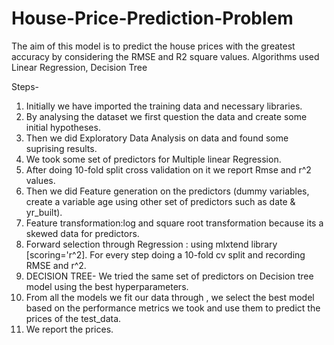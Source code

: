 # House-Price-Prediction-Problem
The aim of this model is to predict the house prices with the greatest accuracy by considering the RMSE and R2 square values.
Algorithms used Linear Regression, Decision Tree

Steps-
1. Initially we have imported the training data and necessary libraries.
2. By analysing the dataset we first question the data and create some initial hypotheses.
3. Then we did Exploratory Data Analysis on data and found some suprising results.
4. We took some set of predictors for Multiple linear Regression.
5. After doing 10-fold split cross validation on it we report Rmse and r^2 values.
6. Then we did Feature generation on the predictors (dummy variables, create a variable age using other set of predictors such as date & yr_built).
7. Feature transformation:log and square root transformation because its a skewed data for predictors.
8. Forward selection through Regression : using mlxtend library [scoring='r^2]. For every step doing a 10-fold cv split and recording RMSE and r^2.
9. DECISION TREE- We tried the same set of predictors on Decision tree model using the best hyperparameters.
10. From all the models we fit our data through , we select the best model based on the performance metrics we took and use them to predict the prices of the test_data.
11. We report the prices.
